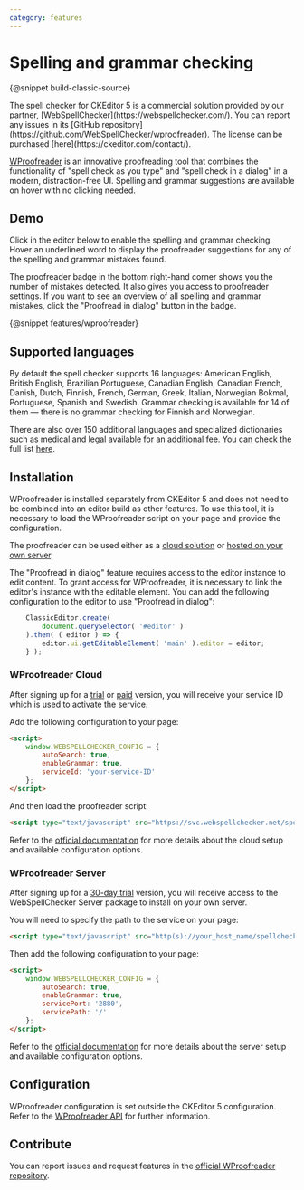 ```yaml
---
category: features
---
```


# Spelling and grammar checking

{@snippet build-classic-source}

<info-box>
	The spell checker for CKEditor 5 is a commercial solution provided by our partner, [WebSpellChecker](https://webspellchecker.com/). You can report any issues in its [GitHub repository](https://github.com/WebSpellChecker/wproofreader). The license can be purchased [here](https://ckeditor.com/contact/).
</info-box>

[WProofreader](https://webspellchecker.com/wsc-proofreader) is an innovative proofreading tool that combines the functionality of "spell check as you type" and "spell check in a dialog" in a modern, distraction-free UI. Spelling and grammar suggestions are available on hover with no clicking needed.

## Demo

Click in the editor below to enable the spelling and grammar checking. Hover an underlined word to display the proofreader suggestions for any of the spelling and grammar mistakes found.

The proofreader badge in the bottom right-hand corner shows you the number of mistakes detected. It also gives you access to proofreader settings. If you want to see an overview of all spelling and grammar mistakes, click the "Proofread in dialog" button in the badge.

{@snippet features/wproofreader}

## Supported languages

By default the spell checker supports 16 languages: American English, British English, Brazilian Portuguese, Canadian English, Canadian French, Danish, Dutch, Finnish, French, German, Greek, Italian, Norwegian Bokmal, Portuguese, Spanish and Swedish. Grammar checking is available for 14 of them &mdash; there is no grammar checking for Finnish and Norwegian.

There are also over 150 additional languages and specialized dictionaries such as medical and legal available for an additional fee. You can check the full list [here](https://webspellchecker.com/additional-dictionaries/).

## Installation

WProofreader is installed separately from CKEditor 5 and does not need to be combined into an editor build as other features. To use this tool, it is necessary to load the WProofreader script on your page and provide the configuration.

The proofreader can be used either as a [cloud solution](#wproofreader-cloud) or [hosted on your own server](#wproofreader-server).

The "Proofread in dialog" feature requires access to the editor instance to edit content. To grant access for WProofreader, it is necessary to link the editor's instance with the editable element. You can add the following configuration to the editor to use "Proofread in dialog":

```js
    ClassicEditor.create(
        document.querySelector( '#editor' )
    ).then( ( editor ) => {
        editor.ui.getEditableElement( 'main' ).editor = editor;
    } );
```

### WProofreader Cloud

After signing up for a [trial](https://www.webspellchecker.net/signup/hosted-signup.html#webspellchecker-proofreader-trial) or [paid](https://www.webspellchecker.net/signup/hosted-signup.html#webspellchecker-proofreader-paid) version, you will receive your service ID which is used to activate the service.

Add the following configuration to your page:

```html
<script>
	window.WEBSPELLCHECKER_CONFIG = {
		autoSearch: true,
		enableGrammar: true,
		serviceId: 'your-service-ID'
	};
</script>
```

And then load the proofreader script:

```html
<script type="text/javascript" src="https://svc.webspellchecker.net/spellcheck31/wscbundle/wscbundle.js"></script>
```

Refer to the [official documentation](https://github.com/WebSpellChecker/wproofreader#wproofreader-cloud) for more details about the cloud setup and available configuration options.

### WProofreader Server

After signing up for a [30-day trial](https://webspellchecker.com/free-trial/) version, you will receive access to the WebSpellChecker Server package to install on your own server.

You will need to specify the path to the service on your page:

```html
<script type="text/javascript" src="http(s)://your_host_name/spellcheck/wscbundle/wscbundle.js"></script>
```

Then add the following configuration to your page:

```html
<script>
	window.WEBSPELLCHECKER_CONFIG = {
		autoSearch: true,
		enableGrammar: true,
		servicePort: '2880',
		servicePath: '/'
	};
</script>
```

Refer to the [official documentation](https://github.com/WebSpellChecker/wproofreader#wproofreader-server) for more details about the server setup and available configuration options.

## Configuration

WProofreader configuration is set outside the CKEditor 5 configuration. Refer to the [WProofreader API](http://dev.webspellchecker.net/api/wscbundle/) for further information.

## Contribute

You can report issues and request features in the [official WProofreader repository](https://github.com/WebSpellChecker/wproofreader/issues).
